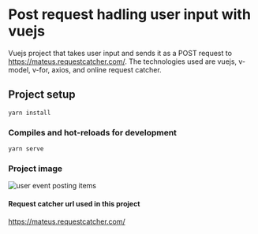# Post request hadling user input with vuejs

Vuejs project that takes user input and sends it as a POST request to https://mateus.requestcatcher.com/. The technologies used are vuejs, v-model, v-for, axios, and online request catcher.


## Project setup
```
yarn install
```

### Compiles and hot-reloads for development
```
yarn serve
```

### Project image 
![user event posting items](https://user-images.githubusercontent.com/30128774/200372751-d7425564-5913-4a28-956d-77f43fdf16b0.jpg)

#### Request catcher url used in this project 
https://mateus.requestcatcher.com/
